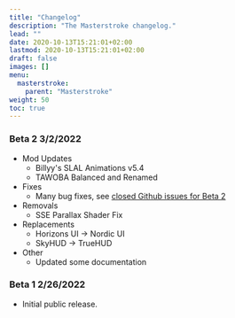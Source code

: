 ```yaml
---
title: "Changelog"
description: "The Masterstroke changelog."
lead: ""
date: 2020-10-13T15:21:01+02:00
lastmod: 2020-10-13T15:21:01+02:00
draft: false
images: []
menu:
  masterstroke:
    parent: "Masterstroke"
weight: 50
toc: true
---
```


### Beta 2 3/2/2022
- Mod Updates
  - Billyy's SLAL Animations v5.4
  - TAWOBA Balanced and Renamed
- Fixes
  - Many bug fixes, see [closed Github issues for Beta 2](https://github.com/ForgottenGlory/Masterstroke/milestone/1?closed=1)
- Removals
  - SSE Parallax Shader Fix
- Replacements
  - Horizons UI -> Nordic UI
  - SkyHUD -> TrueHUD
- Other
  - Updated some documentation

### Beta 1 2/26/2022
- Initial public release.
